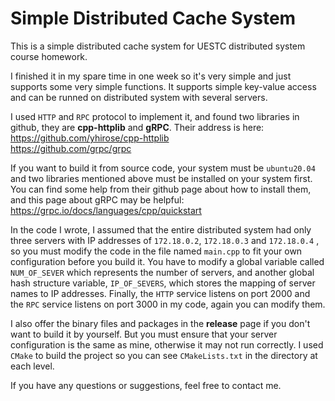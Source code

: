 # Simple Distributed Cache System

This is a simple distributed cache system for UESTC distributed system course homework.

I finished it in my spare time in one week so it's very simple and just supports some very simple functions. It supports simple key-value access and can be runned on distributed system with several servers.

I used `HTTP` and `RPC` protocol to implement it, and found two libraries in github, they are **cpp-httplib** and **gRPC**. Their address is here:\
<https://github.com/yhirose/cpp-httplib>\
<https://github.com/grpc/grpc>

If you want to build it from source code, your system must be `ubuntu20.04` and two libraries mentioned above must be installed on your system first. You can find some help from their github page about how to install them, and this page about gRPC may be helpful:\
<https://grpc.io/docs/languages/cpp/quickstart>

In the code I wrote, I assumed that the entire distributed system had only three servers with IP addresses of `172.18.0.2`, `172.18.0.3` and `172.18.0.4` , so you must modify the code in the file named `main.cpp` to fit your own configuration before you build it. You have to modify a global variable called `NUM_OF_SEVER` which represents the number of servers, and another global hash structure variable, `IP_OF_SEVERS`, which stores the mapping of server names to IP addresses. Finally, the `HTTP` service listens on port 2000 and the `RPC` service listens on port 3000 in my code, again you can modify them.

I also offer the binary files and packages in the  **release** page if you don't want to build it by yourself. But you must ensure that your server configuration is the same as mine, otherwise it may not run correctly. I used `CMake` to build the project so you can see `CMakeLists.txt` in the directory at each level.

If you have any questions or suggestions, feel free to contact me.
